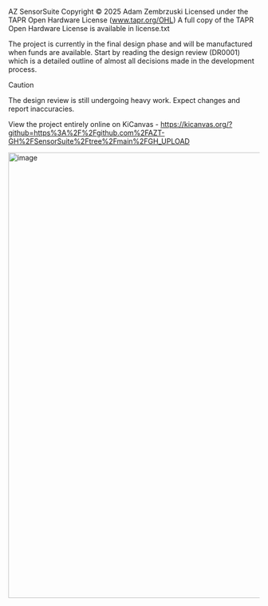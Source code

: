 AZ SensorSuite
Copyright © 2025 Adam Zembrzuski
Licensed under the TAPR Open Hardware License (www.tapr.org/OHL)
A full copy of the TAPR Open Hardware License is available in license.txt

The project is currently in the final design phase and will be manufactured when funds are available.
Start by reading the design review (DR0001) which is a detailed outline of almost all decisions made in the development process.

> [!CAUTION]  
> The design review is still undergoing heavy work. Expect changes and report inaccuracies.

View the project entirely online on KiCanvas - https://kicanvas.org/?github=https%3A%2F%2Fgithub.com%2FAZT-GH%2FSensorSuite%2Ftree%2Fmain%2FGH_UPLOAD

<img width="748" height="893" alt="image" src="https://github.com/user-attachments/assets/cef48b82-4995-479b-b07f-08163bb736f3" />

